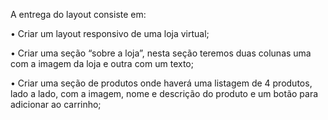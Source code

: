 A entrega do layout consiste em:

• Criar um layout responsivo de uma loja virtual;

• Criar uma seção “sobre a loja”, nesta seção teremos duas colunas uma com a imagem da loja e outra com um texto;

• Criar uma seção de produtos onde haverá uma listagem de 4 produtos, lado a lado, com a imagem, nome e descrição do produto e um botão para adicionar ao carrinho;
